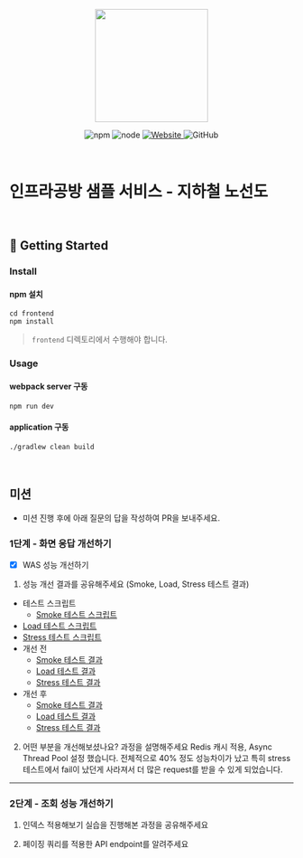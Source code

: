 <p align="center">
    <img width="200px;" src="https://raw.githubusercontent.com/woowacourse/atdd-subway-admin-frontend/master/images/main_logo.png"/>
</p>
<p align="center">
  <img alt="npm" src="https://img.shields.io/badge/npm-%3E%3D%205.5.0-blue">
  <img alt="node" src="https://img.shields.io/badge/node-%3E%3D%209.3.0-blue">
  <a href="https://edu.nextstep.camp/c/R89PYi5H" alt="nextstep atdd">
    <img alt="Website" src="https://img.shields.io/website?url=https%3A%2F%2Fedu.nextstep.camp%2Fc%2FR89PYi5H">
  </a>
  <img alt="GitHub" src="https://img.shields.io/github/license/next-step/atdd-subway-service">
</p>

<br>

# 인프라공방 샘플 서비스 - 지하철 노선도

<br>

## 🚀 Getting Started

### Install
#### npm 설치
```
cd frontend
npm install
```
> `frontend` 디렉토리에서 수행해야 합니다.

### Usage
#### webpack server 구동
```
npm run dev
```
#### application 구동
```
./gradlew clean build
```
<br>

## 미션

* 미션 진행 후에 아래 질문의 답을 작성하여 PR을 보내주세요.

### 1단계 - 화면 응답 개선하기
* [x] WAS 성능 개선하기
1. 성능 개선 결과를 공유해주세요 (Smoke, Load, Stress 테스트 결과)
* 테스트 스크립트
  * [Smoke 테스트 스크립트](/k6/smoke.js)
 * [Load 테스트 스크립트](/k6/load.js)
 * [Stress 테스트 스크립트](/k6/stress.js)
* 개선 전
  * [Smoke 테스트 결과](/k6/before/smoke.log)
  * [Load 테스트 결과](/k6/before/load.log)
  * [Stress 테스트 결과](/k6/before/stress.log)
* 개선 후
  * [Smoke 테스트 결과](/k6/after/smoke.log)
  * [Load 테스트 결과](/k6/after/load.log)
  * [Stress 테스트 결과](/k6/after/stress.log)
2. 어떤 부분을 개선해보셨나요? 과정을 설명해주세요
 Redis 캐시 적용, Async Thread Pool 설정 했습니다. 
 전체적으로 40% 정도 성능차이가 났고 특히 stress테스트에서 fail이 났던게 사라져서 
 더 많은 request를 받을 수 있게 되었습니다.
---

### 2단계 - 조회 성능 개선하기
1. 인덱스 적용해보기 실습을 진행해본 과정을 공유해주세요

2. 페이징 쿼리를 적용한 API endpoint를 알려주세요

